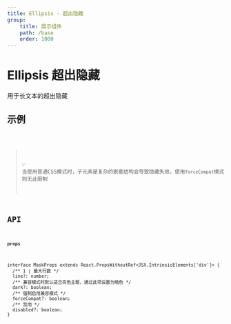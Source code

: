 ```yaml
---
title: Ellipsis - 超出隐藏
group:
    title: 展示组件
    path: /base
    order: 1000
---
```


# Ellipsis 超出隐藏

用于长文本的超出隐藏

## 示例
<code src="./demo.tsx" />

> 💡 当使用普通CSS模式时，子元素是复杂的嵌套结构会导致隐藏失效，使用`forceCompat`模式则无此限制

## API
**`props`**
```tsx | pure
interface MaskProps extends React.PropsWithoutRef<JSX.IntrinsicElements['div']> {
  /** 1 | 最大行数 */
  line?: number;
  /** 兼容模式时默认适合亮色主题，通过此项设置为暗色 */
  dark?: boolean;
  /** 强制启用兼容模式 */
  forceCompat?: boolean;
  /** 禁用 */
  disabled?: boolean;
}
```
